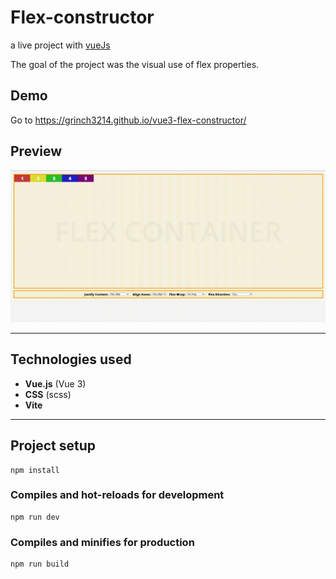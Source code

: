 # Flex-constructor
a live project with [vueJs](http://vuejs.org)

The goal of the project was the visual use of flex properties.

## Demo
 Go to https://grinch3214.github.io/vue3-flex-constructor/

 ## Preview

<img src="https://github.com/Grinch3214/vue3-flex-constructor/blob/main/demo/flex.gif" />

---

 ## Technologies used

- **Vue.js** (Vue 3)
- **CSS** (scss)
- **Vite**

---


## Project setup
```
npm install
```

### Compiles and hot-reloads for development
```
npm run dev
```

### Compiles and minifies for production
```
npm run build
```